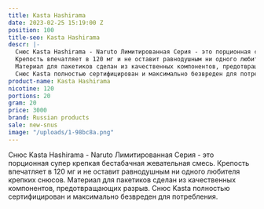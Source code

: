 ```yaml
---
title: Kasta Hashirama
date: 2023-02-25 15:19:00 Z
position: 100
title-seo: Kasta Hashirama
descr: |-
  Снюс Kasta Hashirama - Naruto Лимитированная Серия - это порционная супер крепкая бестабачная жевательная смесь.
  Крепость впечатляет в 120 мг и не оставит равнодушным ни одного любителя крепких снюсов.
  Материал для пакетиков сделан из качественных компонентов, предотвращающих разрыв.
  Снюс Kasta полностью сертифицирован и максимально безвреден для потребления.
product-name: Kasta Hashirama
nicotine: 120
portions: 20
gram: 20
price: 3000
brand: Russian products
sale: new-snus
image: "/uploads/1-98bc8a.png"
---
```


Снюс Kasta Hashirama - Naruto Лимитированная Серия - это порционная супер крепкая бестабачная жевательная смесь.
Крепость впечатляет в 120 мг и не оставит равнодушным ни одного любителя крепких снюсов.
Материал для пакетиков сделан из качественных компонентов, предотвращающих разрыв.
Снюс Kasta полностью сертифицирован и максимально безвреден для потребления.